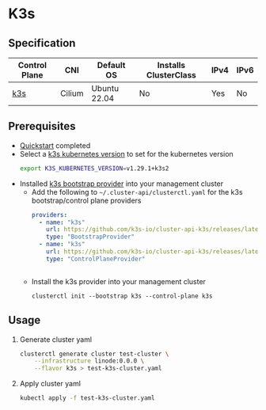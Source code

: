 # K3s
## Specification
| Control Plane               | CNI    | Default OS   | Installs ClusterClass | IPv4 | IPv6 |
|-----------------------------|--------|--------------|-----------------------|------|------|
| [k3s](https://docs.k3s.io/) | Cilium | Ubuntu 22.04 | No                    | Yes  | No   |
## Prerequisites
* [Quickstart](../getting-started.md) completed
* Select a [k3s kubernetes version](https://github.com/k3s-io/k3s/releases) to set for the kubernetes version
  ```bash
  export K3S_KUBERNETES_VERSION=v1.29.1+k3s2
  ```
* Installed [k3s bootstrap provider](https://github.com/k3s-io/cluster-api-k3s) into your management cluster
  * Add the following to `~/.cluster-api/clusterctl.yaml` for the k3s bootstrap/control plane providers
    ```yaml
    providers:
      - name: "k3s"
        url: https://github.com/k3s-io/cluster-api-k3s/releases/latest/bootstrap-components.yaml
        type: "BootstrapProvider"
      - name: "k3s"
        url: https://github.com/k3s-io/cluster-api-k3s/releases/latest/control-plane-components.yaml
        type: "ControlPlaneProvider"
        
    ```
  * Install the k3s provider into your management cluster
    ```shell
    clusterctl init --bootstrap k3s --control-plane k3s
    ```
## Usage
1. Generate cluster yaml
    ```bash
    clusterctl generate cluster test-cluster \
        --infrastructure linode:0.0.0 \
        --flavor k3s > test-k3s-cluster.yaml
    ```
2. Apply cluster yaml
    ```bash
    kubectl apply -f test-k3s-cluster.yaml
    ```
